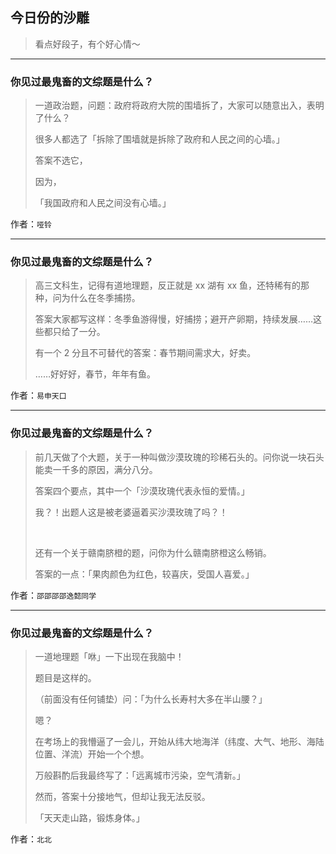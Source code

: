 ## 今日份的沙雕

> 看点好段子，有个好心情～


 
---

### 你见过最鬼畜的文综题是什么？

> 一道政治题，问题：政府将政府大院的围墙拆了，大家可以随意出入，表明了什么？
> 
> 很多人都选了「拆除了围墙就是拆除了政府和人民之间的心墙。」
> 
> 答案不选它，
> 
> 因为，
> 
> 「我国政府和人民之间没有心墙。」


作者：`哑铃`

---

### 你见过最鬼畜的文综题是什么？

> 高三文科生，记得有道地理题，反正就是 xx 湖有 xx 鱼，还特稀有的那种，问为什么在冬季捕捞。
> 
> 答案大家都写这样：冬季鱼游得慢，好捕捞；避开产卵期，持续发展……这些都只给了一分。
> 
> 有一个 2 分且不可替代的答案：春节期间需求大，好卖。
> 
> ……好好好，春节，年年有鱼。


作者：`易申天口`

---

### 你见过最鬼畜的文综题是什么？

> 前几天做了个大题，关于一种叫做沙漠玫瑰的珍稀石头的。问你说一块石头能卖一千多的原因，满分八分。
> 
> 答案四个要点，其中一个「沙漠玫瑰代表永恒的爱情。」
> 
> 我？！出题人这是被老婆逼着买沙漠玫瑰了吗？！
> 
>  
> 
> 还有一个关于赣南脐橙的题，问你为什么赣南脐橙这么畅销。
> 
> 答案的一点：「果肉颜色为红色，较喜庆，受国人喜爱。」


作者：`邵邵邵邵逸懿同学`

---

### 你见过最鬼畜的文综题是什么？

> 一道地理题「咻」一下出现在我脑中！
> 
> 题目是这样的。
> 
> （前面没有任何铺垫）问：「为什么长寿村大多在半山腰？」
> 
> 嗯？
> 
> 在考场上的我懵逼了一会儿，开始从纬大地海洋（纬度、大气、地形、海陆位置、洋流）开始一个个想。
> 
> 万般斟酌后我最终写了：「远离城市污染，空气清新。」
> 
> 然而，答案十分接地气，但却让我无法反驳。
> 
> 「天天走山路，锻炼身体。」


作者：`北北`